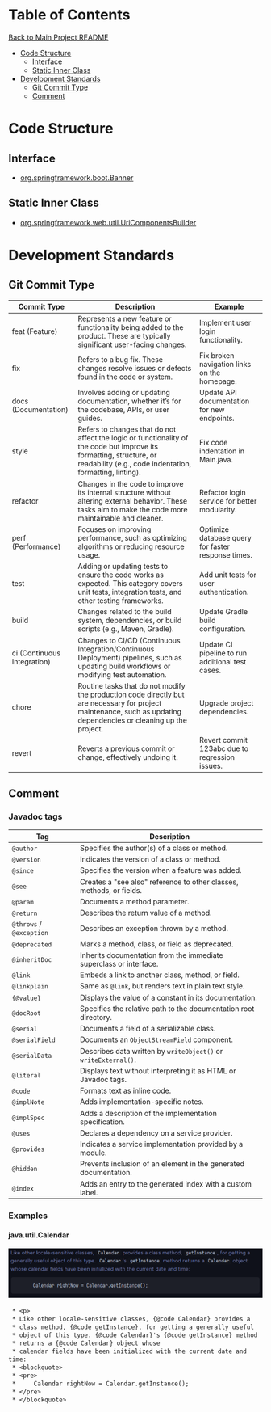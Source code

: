 # Table of Contents
[Back to Main Project README](../README.md)
- [Code Structure](#code-structure)
  - [Interface](#interface-)
  - [Static Inner Class](#static-inner-class)
- [Development Standards](#development-standards)
  - [Git Commit Type](#git-commit-type)
  - [Comment](#comment)
# Code Structure
## Interface 
* [org.springframework.boot.Banner](https://github.com/spring-projects/spring-boot/blob/main/spring-boot-project/spring-boot/src/main/java/org/springframework/boot/Banner.java)
## Static Inner Class
* [org.springframework.web.util.UriComponentsBuilder](https://github.com/spring-projects/spring-framework/blob/main/spring-web/src/main/java/org/springframework/web/util/UriComponentsBuilder.java)
# Development Standards
## Git Commit Type
<table>
<thead>
<tr>
    <th>Commit Type</th>
    <th>Description</th>
    <th>Example</th>
</tr>
</thead>
<tbody>
<tr>
    <td>feat (Feature)</td>
    <td>Represents a new feature or functionality being added to the product. These are typically significant user-facing changes.</td>
    <td>Implement user login functionality.</td>
</tr>
<tr>
    <td>fix</td>
    <td>Refers to a bug fix. These changes resolve issues or defects found in the code or system.</td>
    <td>Fix broken navigation links on the homepage.</td>
</tr>
<tr>
    <td>docs (Documentation)</td>
    <td>Involves adding or updating documentation, whether it’s for the codebase, APIs, or user guides.</td>
    <td>Update API documentation for new endpoints.</td>
</tr>
<tr>
    <td>style</td>
    <td>Refers to changes that do not affect the logic or functionality of the code but improve its formatting, structure, or readability (e.g., code indentation, formatting, linting).</td>
    <td>Fix code indentation in Main.java.</td>
</tr>
<tr>
    <td>refactor</td>
    <td>Changes in the code to improve its internal structure without altering external behavior. These tasks aim to make the code more maintainable and cleaner.</td>
    <td>Refactor login service for better modularity.</td>
</tr>
<tr>
    <td>perf (Performance)</td>
    <td>Focuses on improving performance, such as optimizing algorithms or reducing resource usage.</td>
    <td>Optimize database query for faster response times.</td>
</tr>
<tr>
    <td>test</td>
    <td>Adding or updating tests to ensure the code works as expected. This category covers unit tests, integration tests, and other testing frameworks.</td>
    <td>Add unit tests for user authentication.</td>
</tr>
<tr>
    <td>build</td>
    <td>Changes related to the build system, dependencies, or build scripts (e.g., Maven, Gradle).</td>
    <td>Update Gradle build configuration.</td>
</tr>
<tr>
    <td>ci (Continuous Integration)</td>
    <td>Changes to CI/CD (Continuous Integration/Continuous Deployment) pipelines, such as updating build workflows or modifying test automation.</td>
    <td>Update CI pipeline to run additional test cases.</td>
</tr>
<tr>
    <td>chore</td>
    <td>Routine tasks that do not modify the production code directly but are necessary for project maintenance, such as updating dependencies or cleaning up the project.</td>
    <td>Upgrade project dependencies.</td>
</tr>
<tr>
    <td>revert</td>
    <td>Reverts a previous commit or change, effectively undoing it.</td>
    <td>Revert commit 123abc due to regression issues.</td>
</tr>
</tbody>
</table>

## Comment
### Javadoc tags
| **Tag**           | **Description**                                                                                     |
|--------------------|-----------------------------------------------------------------------------------------------------|
| `@author`          | Specifies the author(s) of a class or method.                                                       |
| `@version`         | Indicates the version of a class or method.                                                         |
| `@since`           | Specifies the version when a feature was added.                                                     |
| `@see`             | Creates a "see also" reference to other classes, methods, or fields.                                |
| `@param`           | Documents a method parameter.                                                                       |
| `@return`          | Describes the return value of a method.                                                             |
| `@throws` / `@exception` | Describes an exception thrown by a method.                                                    |
| `@deprecated`      | Marks a method, class, or field as deprecated.                                                      |
| `@inheritDoc`      | Inherits documentation from the immediate superclass or interface.                                  |
| `@link`            | Embeds a link to another class, method, or field.                                                   |
| `@linkplain`       | Same as `@link`, but renders text in plain text style.                                              |
| `{@value}`         | Displays the value of a constant in its documentation.                                              |
| `@docRoot`         | Specifies the relative path to the documentation root directory.                                    |
| `@serial`          | Documents a field of a serializable class.                                                          |
| `@serialField`     | Documents an `ObjectStreamField` component.                                                         |
| `@serialData`      | Describes data written by `writeObject()` or `writeExternal()`.                                     |
| `@literal`         | Displays text without interpreting it as HTML or Javadoc tags.                                      |
| `@code`            | Formats text as inline code.                                                                        |
| `@implNote`        | Adds implementation-specific notes.                                                                 |
| `@implSpec`        | Adds a description of the implementation specification.                                             |
| `@uses`            | Declares a dependency on a service provider.                                                        |
| `@provides`        | Indicates a service implementation provided by a module.                                            |
| `@hidden`          | Prevents inclusion of an element in the generated documentation.                                    |
| `@index`           | Adds an entry to the generated index with a custom label.                                           |
### Examples
#### java.util.Calendar
![aejuc1.png](assets/SystemDesign/aejuc1.png)
```text
 * <p>
 * Like other locale-sensitive classes, {@code Calendar} provides a
 * class method, {@code getInstance}, for getting a generally useful
 * object of this type. {@code Calendar}'s {@code getInstance} method
 * returns a {@code Calendar} object whose
 * calendar fields have been initialized with the current date and time:
 * <blockquote>
 * <pre>
 *     Calendar rightNow = Calendar.getInstance();
 * </pre>
 * </blockquote>
```